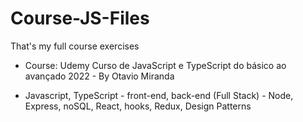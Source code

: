 # Course-JS-Files
That's my full course exercises

- Course: Udemy Curso de JavaScript e TypeScript do básico ao avançado 2022 - By Otavio Miranda 

- Javascript, TypeScript - front-end, back-end (Full Stack) - Node, Express, noSQL, React, hooks, Redux, Design Patterns
